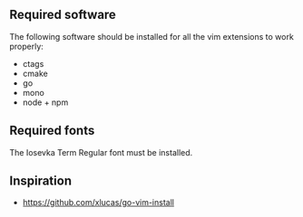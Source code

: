 ## Required software

The following software should be installed for all the vim extensions to work properly:

 * ctags
 * cmake
 * go
 * mono
 * node + npm

## Required fonts

The Iosevka Term Regular font must be installed.

## Inspiration

- https://github.com/xlucas/go-vim-install
